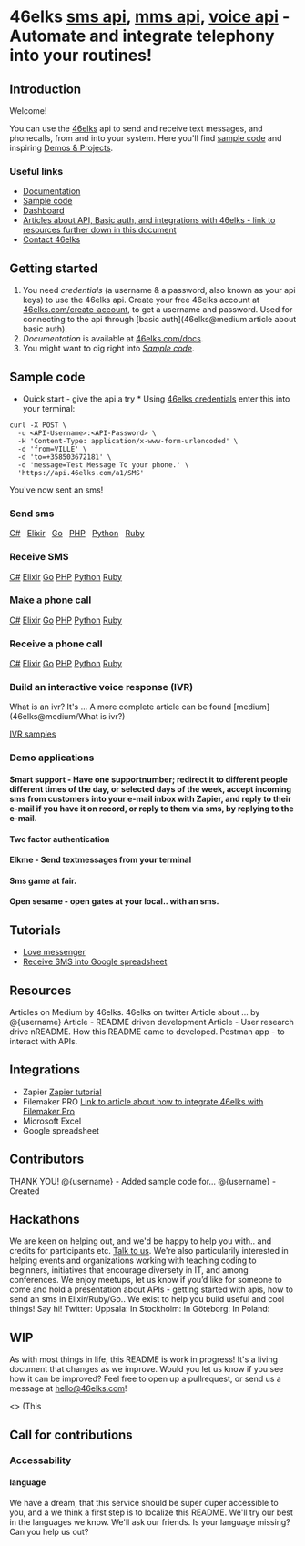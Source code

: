 # 46elks [sms api](https://46elks.com), [mms api](https://46elks.com), [voice api](https://46elks.com/link-to-details-about-voice) - Automate and integrate telephony into your routines!

## Introduction

Welcome!

You can use the [46elks](https://www.46elks.com) api to send and receive text messages, and phonecalls, from and into your system. Here you'll find [sample code]() and inspiring [Demos & Projects]().

### Useful links

  * [Documentation](https://www.46elks.com/api-docs#introduction)
  * [Sample code](https://github.com/littlekid/testing-learning-to-create-a-good-getting-started-and-readme/tree/master/samples)
  * [Dashboard](http://dashboard.46elks.com/)
  * [Articles about API, Basic auth, and integrations with 46elks - link to resources further down in this document](46elks@medium) 
  * [Contact 46elks](46elks.com/help#contact)

## Getting started

1. You need *credentials* (a username & a password, also known as your api keys) to use the 46elks api. Create your free 46elks account at [46elks.com/create-account](https://www.46elks.com/create-account), to get a username and password. Used for connecting to the api through [basic auth](46elks@medium article about basic auth).
2. *Documentation* is available at [46elks.com/docs](https://46elks.com/docs).
3. You might want to dig right into *[Sample code](https://github.com/littlekid/testing-learning-to-create-a-good-getting-started-and-readme/tree/master/samples)*.

## Sample code

* Quick start - give the api a try *
Using [46elks credentials]() enter this into your terminal:
```
curl -X POST \
  -u <API-Username>:<API-Password> \
  -H 'Content-Type: application/x-www-form-urlencoded' \
  -d 'from=VILLE' \
  -d 'to=+358503672181' \
  -d 'message=Test Message To your phone.' \
  'https://api.46elks.com/a1/SMS' 
``` 

You've now sent an sms!




### Send sms

[C#](https://github.com/46elks-getting-started/tree/master/code%20samples/C%23/send-sms) &nbsp;
[Elixir](https://github.com/46elks-getting-started/tree/master/code%20samples/elixir)  &nbsp;
[Go](https://github.com/46elks-getting-started/tree/master/code%20samples/go)  &nbsp;
[PHP](https://github.com/46elks-getting-started/tree/master/code%20samples/php)  &nbsp;
[Python](https://github.com/46elks-getting-started/tree/master/code%20samples/py) &nbsp;
[Ruby](https://github.com/46elks-getting-started/tree/master/code%20samples/ruby)

### Receive SMS

[C#](https://github.com/46elks-getting-started/tree/master/code%20samples/C%23/receive-sms)
[Elixir](https://github.com/46elks-getting-started/tree/master/code%20samples/elixir/receive-sms)
[Go](https://github.com/46elks-getting-started/tree/master/code%20samples/go)
[PHP](https://github.com/46elks-getting-started/tree/master/code%20samples/php)
[Python](https://github.com/46elks-getting-started/tree/master/code%20samples/py)
[Ruby](https://github.com/46elks-getting-started/tree/master/code%20samples/ruby)


### Make a phone call

[C#](https://github.com/46elks-getting-started/tree/master/code%20samples/C%23/receive-sms)
[Elixir](https://github.com/46elks-getting-started/tree/master/code%20samples/elixir/receive-sms)
[Go](https://github.com/46elks-getting-started/tree/master/code%20samples/go)
[PHP](https://github.com/46elks-getting-started/tree/master/code%20samples/php)
[Python](https://github.com/46elks-getting-started/tree/master/code%20samples/py)
[Ruby](https://github.com/46elks-getting-started/tree/master/code%20samples/ruby)


### Receive a phone call

[C#](https://github.com/46elks-getting-started/tree/master/code%20samples/C%23/receive-sms)
[Elixir](https://github.com/46elks-getting-started/tree/master/code%20samples/elixir/receive-sms)
[Go](https://github.com/46elks-getting-started/tree/master/code%20samples/go)
[PHP](https://github.com/46elks-getting-started/tree/master/code%20samples/php)
[Python](https://github.com/46elks-getting-started/tree/master/code%20samples/py)
[Ruby](https://github.com/46elks-getting-started/tree/master/code%20samples/ruby)

### Build an interactive voice response (IVR)

What is an ivr? It's ... A more complete article can be found [medium](46elks@medium/What is ivr?)

[IVR samples](https://github.com/littlekid/testing-learning-to-create-a-good-getting-started-and-readme/tree/master/code%20samples/Voice%20-%20IVR%20-%20interactive%20voice%20menues)



### Demo applications

#### Smart support - Have one supportnumber; redirect it to different people different times of the day, or selected days of the week, accept incoming sms from customers into your e-mail inbox with Zapier, and reply to their e-mail if you have it on record, or reply to them via sms, by replying to the e-mail.

#### Two factor authentication

#### Elkme - Send textmessages from your terminal

#### Sms game at fair.

#### Open sesame - open gates at your local..  with an sms.

## Tutorials

* [Love messenger](https://github.com/gish/love-messenger)
* [Receive SMS into Google spreadsheet](https://medium.com/@46elks/receive-sms-into-google-spreadsheet-435b51393493#.9ku01h462)

## Resources
Articles on Medium by 46elks.
46elks on twitter
Article about ... by @{username}
Article - README driven development
Article - User research drive nREADME. How this README came to developed.
Postman app - to interact with APIs.
  
## Integrations
  * Zapier [Zapier tutorial](http...)
  * Filemaker PRO [Link to article about how to integrate 46elks with Filemaker Pro]()
  * Microsoft Excel
  * Google spreadsheet

## Contributors
  THANK YOU!
  @{username} - Added sample code for...
  @{username} - Created
  
## Hackathons
  We are keen on helping out, and we'd be happy to help you with.. and credits for participants etc. [Talk to us](mailto:hello@46elks.com). We're also particularily interested in helping events and organizations working with teaching coding to beginners, initiatives that encourage diversety in IT, and among conferences. We enjoy meetups, let us know if you’d like for someone to come and hold a presentation about APIs - getting started with apis, how to send an sms in Elixir/Ruby/Go..  We exist to help you build useful and cool things!
  Say hi! Twitter: Uppsala: In Stockholm: In Göteborg: In Poland:

## WIP
As with most things in life, this README is work in progress! It's a living document that changes as we improve.
Would you let us know if you see how it can be improved?
Feel free to open up a pullrequest, or send us a message at hello@46elks.com!


[comment]: <> (This is a comment, it will not be included)
[comment]: <> (This is a comment, it will not be included)

 <> (This 

[comment]: other

## Call for contributions

### Accessability 

#### language

We have a dream, that this service should be super duper accessible to you, and a we think a first step is to localize this README. We'll try our best in the languages we know. We'll ask our friends. Is your language missing? Can you help us out?

